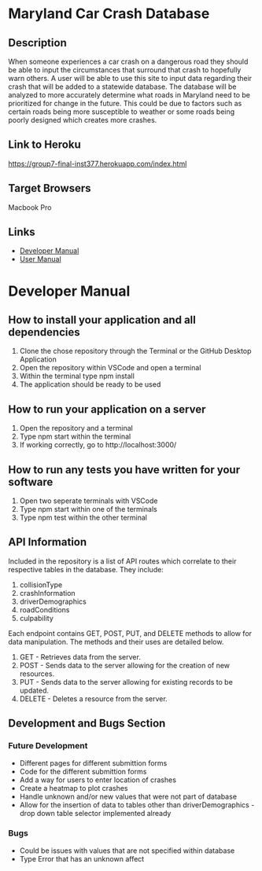 # Maryland Car Crash Database
## Description
When someone experiences a car crash on a dangerous road they should be able to input the circumstances that surround that crash to hopefully warn others. A user will be able to use this site to input data regarding their crash that will be added to a statewide database. The database will be analyzed to more accurately determine what roads in Maryland need to be prioritized for change in the future. This could be due to factors such as certain roads being more susceptible to weather or some roads being poorly designed which creates more crashes. 
## Link to Heroku
https://group7-final-inst377.herokuapp.com/index.html
## Target Browsers
Macbook Pro 
## Links
- [Developer Manual](https://github.com/jremeto/Group7-Final-INST377/blob/main/README.md)
- [User Manual](https://group7-final-inst377.herokuapp.com/documentation.html)
# Developer Manual
## How to install your application and all dependencies
1. Clone the chose repository through the Terminal or the GitHub Desktop Application
2. Open the repository within VSCode and open a terminal
3. Within the terminal type npm install 
4. The application should be ready to be used 
## How to run your application on a server
1. Open the repository and a terminal
2. Type npm start within the terminal
3. If working correctly, go to http://localhost:3000/

## How to run any tests you have written for your software
1. Open two seperate terminals with VSCode
2. Type npm start within one of the terminals 
3. Type npm test within the other terminal 

## API Information
Included in the repository is a list of API routes which correlate to their respective tables in the database. They include:
1. collisionType
2. crashInformation
3. driverDemographics
4. roadConditions
5. culpability

Each endpoint contains GET, POST, PUT, and DELETE methods to allow for data manipulation. The methods and their uses are detailed below.

1. GET - Retrieves data from the server.
2. POST - Sends data to the server allowing for the creation of new resources.
3. PUT - Sends data to the server allowing for existing records to be updated.
4. DELETE - Deletes a resource from the server. 

## Development and Bugs Section

### Future Development
- Different pages for different submittion forms
- Code for the different submittion forms
- Add a way for users to enter location of crashes
- Create a heatmap to plot crashes 
- Handle unknown and/or new values that were not part of database 
- Allow for the insertion of data to tables other than driverDemographics - drop down table selector implemented already
### Bugs
- Could be issues with values that are not specified within database
- Type Error that has an unknown affect


